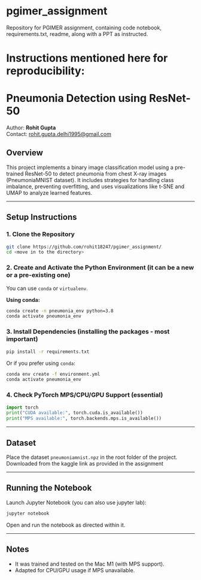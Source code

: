 # pgimer_assignment
Repository for PGIMER assignment, containing code notebook, requirements.txt, readme, along with a PPT as instructed.

# Instructions mentioned here for reproducibility: 

# Pneumonia Detection using ResNet-50

Author: **Rohit Gupta**  
Contact: rohit.gupta.delhi1995@gmail.com

## Overview

This project implements a binary image classification model using a pre-trained ResNet-50 to detect pneumonia from chest X-ray images (PneumoniaMNIST dataset). It includes strategies for handling class imbalance, preventing overfitting, and uses visualizations like t-SNE and UMAP to analyze learned features.

---

## Setup Instructions

### 1. Clone the Repository
```bash
git clone https://github.com/rohit18247/pgimer_assignment/
cd <move in to the directory>
```

### 2. Create and Activate the Python Environment (it can be a new or a pre-existing one)

You can use `conda` or `virtualenv`.

**Using conda:**
```bash
conda create -n pneumonia_env python=3.8
conda activate pneumonia_env
```

### 3. Install Dependencies (installing the packages - most important)

```bash
pip install -r requirements.txt
```

Or if you prefer using `conda`:
```bash
conda env create -f environment.yml
conda activate pneumonia_env
```

### 4. Check PyTorch MPS/CPU/GPU Support (essential)

```python
import torch
print("CUDA available:", torch.cuda.is_available())
print("MPS available:", torch.backends.mps.is_available())
```

---

## Dataset

Place the dataset `pneumoniamnist.npz` in the root folder of the project. Downloaded from the kaggle link as provided in the assignment

---

## Running the Notebook

Launch Jupyter Notebook (you can also use jupyter lab):
```bash
jupyter notebook
```
Open and run the notebook as directed within it.

---
## Notes

- It was trained and tested on the Mac M1 (with MPS support).
- Adapted for CPU/GPU usage if MPS unavailable.
